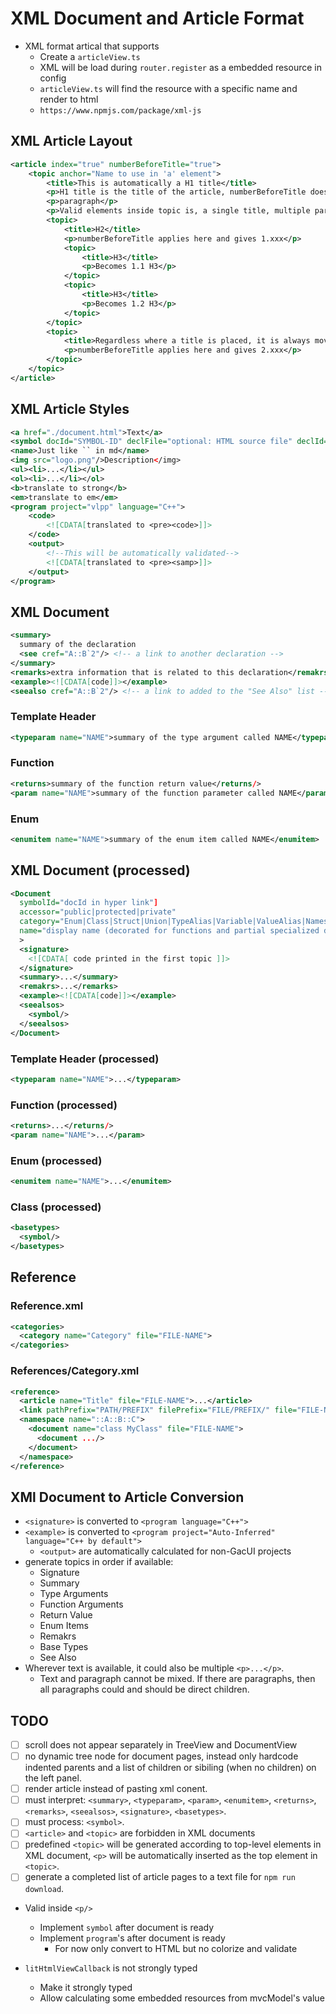 # XML Document and Article Format

- XML format artical that supports
  - Create a `articleView.ts`
  - XML will be load during `router.register` as a embedded resource in config
  - `articleView.ts` will find the resource with a specific name and render to html
  - `https://www.npmjs.com/package/xml-js`

## XML Article Layout

```xml
<article index="true" numberBeforeTitle="true">
    <topic anchor="Name to use in 'a' element">
        <title>This is automatically a H1 title</title>
        <p>H1 title is the title of the article, numberBeforeTitle does not apply.</p>
        <p>paragraph</p>
        <p>Valid elements inside topic is, a single title, multiple pargraphcs and multiple topics</p>
        <topic>
            <title>H2</title>
            <p>numberBeforeTitle applies here and gives 1.xxx</p>
            <topic>
                <title>H3</title>
                <p>Becomes 1.1 H3</p>
            </topic>
            <topic>
                <title>H3</title>
                <p>Becomes 1.2 H3</p>
            </topic>
        </topic>
        <topic>
            <title>Regardless where a title is placed, it is always moved to the first</title>
            <p>numberBeforeTitle applies here and gives 2.xxx</p>
        </topic>
    </topic>
</article>
```

## XML Article Styles

```xml
<a href="./document.html">Text</a>
<symbol docId="SYMBOL-ID" declFile="optional: HTML source file" declId="optional: id in HTML source file"/>
<name>Just like `` in md</name>
<img src="logo.png"/>Description</img>
<ul><li>...</li></ul>
<ol><li>...</li></ol>
<b>translate to strong</b>
<em>translate to em</em>
<program project="vlpp" language="C++">
    <code>
        <![CDATA[translated to <pre><code>]]>
    </code>
    <output>
        <!--This will be automatically validated-->
        <![CDATA[translated to <pre><samp>]]>
    </output>
</program>
```

## XML Document

```xml
<summary>
  summary of the declaration
  <see cref="A::B`2"/> <!-- a link to another declaration -->
</summary>
<remarks>extra information that is related to this declaration</remakrs>
<example><![CDATA[code]]></example>
<seealso cref="A::B`2"/> <!-- a link to added to the "See Also" list -->
```

### Template Header

```xml
<typeparam name="NAME">summary of the type argument called NAME</typeparam>
```

### Function

```xml
<returns>summary of the function return value</returns/>
<param name="NAME">summary of the function parameter called NAME</param>
```

### Enum

```xml
<enumitem name="NAME">summary of the enum item called NAME</enumitem>
```

## XML Document (processed)

```xml
<Document
  symbolId="docId in hyper link"]
  accessor="public|protected|private"
  category="Enum|Class|Struct|Union|TypeAlias|Variable|ValueAlias|Namespace|Function"
  name="display name (decorated for functions and partial specialized declarations)"
  >
  <signature>
    <![CDATA[ code printed in the first topic ]]>
  </signature>
  <summary>...</summary>
  <remakrs>...</remarks>
  <example><![CDATA[code]]></example>
  <seealsos>
    <symbol/>
  </seealsos>
</Document>
```

### Template Header (processed)

```xml
<typeparam name="NAME">...</typeparam>
```

### Function (processed)

```xml
<returns>...</returns/>
<param name="NAME">...</param>
```

### Enum (processed)

```xml
<enumitem name="NAME">...</enumitem>
```

### Class (processed)

```xml
<basetypes>
  <symbol/>
</basetypes>
```

## Reference

### Reference.xml

```xml
<categories>
  <category name="Category" file="FILE-NAME">
</categories>
```

### References/Category.xml

```xml
<reference>
  <article name="Title" file="FILE-NAME">...</article>
  <link pathPrefix="PATH/PREFIX" filePrefix="FILE/PREFIX/" file="FILE-NAME"/>
  <namespace name="::A::B::C">
    <document name="class MyClass" file="FILE-NAME">
      <document .../>
    </document>
  </namespace>
</reference>
```

## XMl Document to Article Conversion

- `<signature>` is converted to `<program language="C++">`
- `<example>` is converted to `<program project="Auto-Inferred" language="C++ by default">`
  - `<output>` are automatically calculated for non-GacUI projects
- generate topics in order if available:
  - Signature
  - Summary
  - Type Arguments
  - Function Arguments
  - Return Value
  - Enum Items
  - Remakrs
  - Base Types
  - See Also
- Wherever text is available, it could also be multiple `<p>...</p>`.
  - Text and paragraph cannot be mixed. If there are paragraphs, then all paragraphs could and should be direct children.

## TODO

- [ ] scroll does not appear separately in TreeView and DocumentView
- [ ] no dynamic tree node for document pages, instead only hardcode indented parents and a list of children or sibiling (when no children) on the left panel.
- [ ] render article instead of pasting xml conent.
- [ ] must interpret: `<summary>`, `<typeparam>`, `<param>`, `<enumitem>`, `<returns>`, `<remarks>`, `<seealsos>`, `<signature>`, `<basetypes>`.
- [ ] must process: `<symbol>`.
- [ ] `<article>` and `<topic>` are forbidden in XML documents
- [ ] predefined `<topic>` will be generated according to top-level elements in XML document, `<p>` will be automatically inserted as the top element in `<topic>`.
- [ ] generate a completed list of article pages to a text file for `npm run download`.

- Valid inside `<p/>`
  - Implement `symbol` after document is ready
  - Implement `program`'s after document is ready
    - For now only convert to HTML but no colorize and validate

- `litHtmlViewCallback` is not strongly typed
  - Make it strongly typed
  - Allow calculating some embedded resources from mvcModel's value
